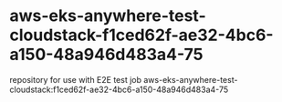 # aws-eks-anywhere-test-cloudstack-f1ced62f-ae32-4bc6-a150-48a946d483a4-75
repository for use with E2E test job aws-eks-anywhere-test-cloudstack:f1ced62f-ae32-4bc6-a150-48a946d483a4-75
